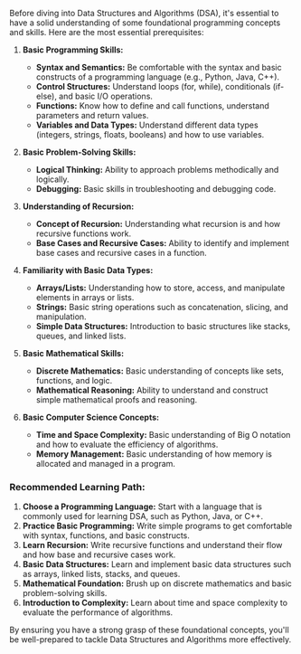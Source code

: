 Before diving into Data Structures and Algorithms (DSA), it's essential to have a solid understanding of some foundational programming concepts and skills. Here are the most essential prerequisites:

1. **Basic Programming Skills:**
   - **Syntax and Semantics:** Be comfortable with the syntax and basic constructs of a programming language (e.g., Python, Java, C++).
   - **Control Structures:** Understand loops (for, while), conditionals (if-else), and basic I/O operations.
   - **Functions:** Know how to define and call functions, understand parameters and return values.
   - **Variables and Data Types:** Understand different data types (integers, strings, floats, booleans) and how to use variables.

2. **Basic Problem-Solving Skills:**
   - **Logical Thinking:** Ability to approach problems methodically and logically.
   - **Debugging:** Basic skills in troubleshooting and debugging code.

3. **Understanding of Recursion:**
   - **Concept of Recursion:** Understanding what recursion is and how recursive functions work.
   - **Base Cases and Recursive Cases:** Ability to identify and implement base cases and recursive cases in a function.

4. **Familiarity with Basic Data Types:**
   - **Arrays/Lists:** Understanding how to store, access, and manipulate elements in arrays or lists.
   - **Strings:** Basic string operations such as concatenation, slicing, and manipulation.
   - **Simple Data Structures:** Introduction to basic structures like stacks, queues, and linked lists.

5. **Basic Mathematical Skills:**
   - **Discrete Mathematics:** Basic understanding of concepts like sets, functions, and logic.
   - **Mathematical Reasoning:** Ability to understand and construct simple mathematical proofs and reasoning.

6. **Basic Computer Science Concepts:**
   - **Time and Space Complexity:** Basic understanding of Big O notation and how to evaluate the efficiency of algorithms.
   - **Memory Management:** Basic understanding of how memory is allocated and managed in a program.

### Recommended Learning Path:

1. **Choose a Programming Language:** Start with a language that is commonly used for learning DSA, such as Python, Java, or C++.
2. **Practice Basic Programming:** Write simple programs to get comfortable with syntax, functions, and basic constructs.
3. **Learn Recursion:** Write recursive functions and understand their flow and how base and recursive cases work.
4. **Basic Data Structures:** Learn and implement basic data structures such as arrays, linked lists, stacks, and queues.
5. **Mathematical Foundation:** Brush up on discrete mathematics and basic problem-solving skills.
6. **Introduction to Complexity:** Learn about time and space complexity to evaluate the performance of algorithms.

By ensuring you have a strong grasp of these foundational concepts, you'll be well-prepared to tackle Data Structures and Algorithms more effectively.